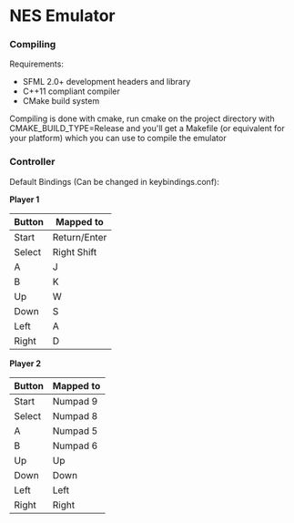 # NES Emulator
### Compiling
Requirements:
* SFML 2.0+ development headers and library
* C++11 compliant compiler
* CMake build system

Compiling is done with cmake, run cmake on the project directory with CMAKE_BUILD_TYPE=Release
and you'll get a Makefile (or equivalent for your platform) which you can use to compile the emulator

### Controller

Default Bindings (Can be changed in keybindings.conf):

**Player 1**

 Button        | Mapped to
 --------------|-------------
 Start         | Return/Enter
 Select        | Right Shift
 A             | J
 B             | K
 Up            | W
 Down          | S
 Left          | A
 Right         | D


**Player 2**

 Button        | Mapped to
 --------------|-------------
 Start         | Numpad 9
 Select        | Numpad 8
 A             | Numpad 5
 B             | Numpad 6
 Up            | Up
 Down          | Down
 Left          | Left
 Right         | Right
